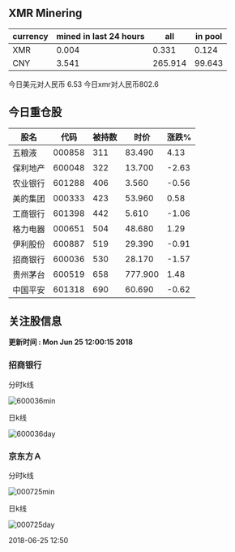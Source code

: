 ## XMR Minering

|currency|mined in last 24 hours|all|in pool|
|---|---|---|---|
|XMR|0.004|0.331|0.124|
|CNY|3.541|265.914|99.643|

今日美元对人民币 6.53	今日xmr对人民币802.6


## 今日重仓股 

|股名|代码|被持数|时价|涨跌%|
|---|---|---|---|---|
|五粮液|000858|311|83.490|4.13|
|保利地产|600048|322|13.700|-2.63|
|农业银行|601288|406|3.560|-0.56|
|美的集团|000333|423|53.960|0.58|
|工商银行|601398|442|5.610|-1.06|
|格力电器|000651|504|48.680|1.29|
|伊利股份|600887|519|29.390|-0.91|
|招商银行|600036|530|28.170|-1.57|
|贵州茅台|600519|658|777.900|1.48|
|中国平安|601318|690|60.690|-0.62|

## 关注股信息
**更新时间 : Mon Jun 25 12:00:15 2018**
### 招商银行 
分时k线

![600036min](http://image.sinajs.cn/newchart/min/n/sh600036.gif)

日k线

![600036day](http://image.sinajs.cn/newchart/daily/n/sh600036.gif)

### 京东方Ａ 
分时k线

![000725min](http://image.sinajs.cn/newchart/min/n/sz000725.gif)

日k线

![000725day](http://image.sinajs.cn/newchart/daily/n/sz000725.gif)

2018-06-25 12:50